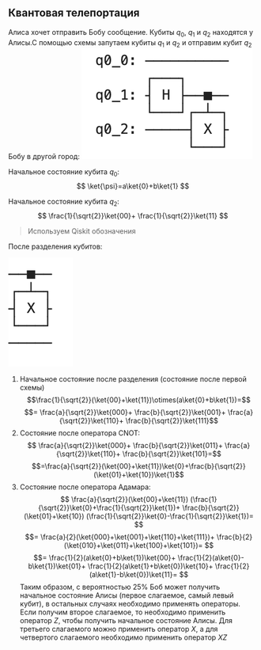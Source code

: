 ## Квантовая телепортация
Алиса хочет отправить Бобу сообщение. Кубиты $q_{0}$, $q_{1}$ и $q_{2}$  находятся у Алисы.С помощью схемы запутаем кубиты $q_{1}$ и $q_{2}$ и отправим кубит  $q_{2}$ Бобу в другой город:
![300](../_%20Assets/Pasted%20image%2020231224215727.png)

Начальное состояние кубита $q_{0}$:
$$
\ket{\psi}=a\ket{0}+b\ket{1} 
$$

Начальное состояние кубита $q_{2}$:
$$
\frac{1}{\sqrt{2}}\ket{00}+ \frac{1}{\sqrt{2}}\ket{11}
$$

> Используем Qiskit обозначения

После разделения кубитов:

![100](../_%20Assets/Pasted%20image%2020231224220756.png)

1. Начальное состояние после разделения (состояние после первой схемы)
$$\frac{1}{\sqrt{2}}(\ket{00}+\ket{11})\otimes(a\ket{0}+b\ket{1})=$$
$$=
\frac{a}{\sqrt{2}}\ket{000}+
\frac{b}{\sqrt{2}}\ket{001}+
\frac{a}{\sqrt{2}}\ket{110}+
\frac{b}{\sqrt{2}}\ket{111}$$
2. Состояние после оператора CNOT:
$$
\frac{a}{\sqrt{2}}\ket{000}+
\frac{b}{\sqrt{2}}\ket{011}+
\frac{a}{\sqrt{2}}\ket{110}+
\frac{b}{\sqrt{2}}\ket{101}=$$
$$=\frac{a}{\sqrt{2}}(\ket{00}+\ket{11})\ket{0}+\frac{b}{\sqrt{2}}(\ket{01}+\ket{10})\ket{1}$$
3. Состояние после оператора Адамара:
$$
\frac{a}{\sqrt{2}}(\ket{00}+\ket{11})
(\frac{1}{\sqrt{2}}\ket{0}+\frac{1}{\sqrt{2}}\ket{1})+
\frac{b}{\sqrt{2}}(\ket{01}+\ket{10})
(\frac{1}{\sqrt{2}}\ket{0}-\frac{1}{\sqrt{2}}\ket{1})=
$$
$$=
\frac{a}{2}(\ket{000}+\ket{001}+\ket{110}+\ket{111})+
\frac{b}{2}(\ket{010}+\ket{011}+\ket{100}+\ket{101})=
$$
$$=
\frac{1}{2}(a\ket{0}+b\ket{1})\ket{00}+
\frac{1}{2}(a\ket{0}-b\ket{1})\ket{01}+
\frac{1}{2}(a\ket{1}+b\ket{0})\ket{10}+
\frac{1}{2}(a\ket{1}-b\ket{0})\ket{11}=
$$
Таким образом, с вероятностью 25% Боб может получить начальное состояние Алисы (первое слагаемое, самый левый кубит), в остальных случаях необходимо применять операторы. Если получим второе слагаемое, то необходимо применить оператор $Z$, чтобы получить начальное состояние Алисы. Для третьего слагаемого можно применить оператор $X$, а для четвертого слагаемого необходимо применить оператор $XZ$

